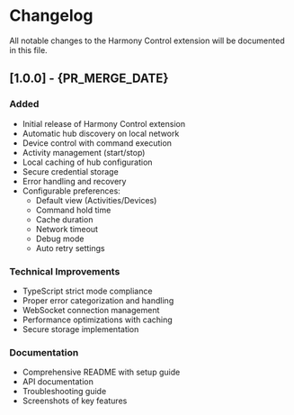 # Changelog

All notable changes to the Harmony Control extension will be documented in this file.

## [1.0.0] - {PR_MERGE_DATE}

### Added
- Initial release of Harmony Control extension
- Automatic hub discovery on local network
- Device control with command execution
- Activity management (start/stop)
- Local caching of hub configuration
- Secure credential storage
- Error handling and recovery
- Configurable preferences:
  - Default view (Activities/Devices)
  - Command hold time
  - Cache duration
  - Network timeout
  - Debug mode
  - Auto retry settings

### Technical Improvements
- TypeScript strict mode compliance
- Proper error categorization and handling
- WebSocket connection management
- Performance optimizations with caching
- Secure storage implementation

### Documentation
- Comprehensive README with setup guide
- API documentation
- Troubleshooting guide
- Screenshots of key features
